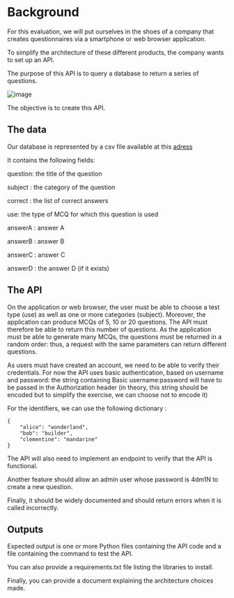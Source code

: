 # Background

For this evaluation, we will put ourselves in the shoes of a company that creates questionnaires via a smartphone or web browser application.

To simplify the architecture of these different products, the company wants to set up an API.

The purpose of this API is to query a database to return a series of questions.

![image](https://github.com/rudydesplan/datascientest_devops/assets/26719622/5839cc0b-7823-474c-91b2-52352acecc86)

The objective is to create this API.

## The data

Our database is represented by a csv file available at this [adress](https://github.com/rudydesplan/datascientest_devops/blob/main/FastAPI/questions.csv)

It contains the following fields:

question: the title of the question

subject : the category of the question

correct : the list of correct answers

use: the type of MCQ for which this question is used

answerA : answer A

answerB : answer B

answerC : answer C

answerD : the answer D (if it exists)

## The API

On the application or web browser, the user must be able to choose a test type (use) as well as one or more categories (subject). Moreover, the application can produce MCQs of 5, 10 or 20 questions. The API must therefore be able to return this number of questions. As the application must be able to generate many MCQs, the questions must be returned in a random order: thus, a request with the same parameters can return different questions.

As users must have created an account, we need to be able to verify their credentials. For now the API uses basic authentication, based on username and password: the string containing Basic username:password will have to be passed in the Authorization header (in theory, this string should be encoded but to simplify the exercise, we can choose not to encode it)

For the identifiers, we can use the following dictionary :

```
{
    "alice": "wonderland",
    "bob": "builder",
    "clementine": "mandarine"
}
```

The API will also need to implement an endpoint to verify that the API is functional.

Another feature should allow an admin user whose password is 4dm1N to create a new question.

Finally, it should be widely documented and should return errors when it is called incorrectly.

## Outputs

Expected output is one or more Python files containing the API code and a file containing the command to test the API.

You can also provide a requirements.txt file listing the libraries to install.

Finally, you can provide a document explaining the architecture choices made.
